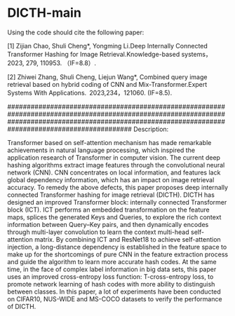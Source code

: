 # DICTH-main

Using the code should cite the following paper:


[1] Zijian Chao, Shuli Cheng*, Yongming Li.Deep Internally Connected Transformer Hashing for Image Retrieval.Knowledge-based systems，2023, 279, 110953.  （IF=8.8）.


[2] Zhiwei Zhang, Shuli Cheng, Liejun Wang*, Combined query image retrieval based on hybrid coding of CNN and Mix-Transformer.Expert Systems With Applications. 2023,234，121060. (IF=8.5).

########################################################################################################################################################################################################
Description:

Transformer based on self-attention mechanism has made remarkable achievements in natural language processing, which inspired the application research of Transformer in computer vision. The current deep hashing algorithms extract image features through the convolutional neural network (CNN). CNN concentrates on local information, and features lack global dependency information, which has an impact on image retrieval accuracy. To remedy the above defects, this paper proposes deep internally connected Transformer hashing for image retrieval (DICTH). DICTH has designed an improved Transformer block: internally connected Transformer block (ICT). ICT performs an embedded transformation on the feature maps, splices the generated Keys and Queries, to explore the rich context information between Query–Key pairs, and then dynamically encodes through multi-layer convolution to learn the context multi-head self-attention matrix. By combining ICT and ResNet18 to achieve self-attention injection, a long-distance dependency is established in the feature space to make up for the shortcomings of pure CNN in the feature extraction process and guide the algorithm to learn more accurate hash codes. At the same time, in the face of complex label information in big data sets, this paper uses an improved cross-entropy loss function: T-cross-entropy loss, to promote network learning of hash codes with more ability to distinguish between classes. In this paper, a lot of experiments have been conducted on CIFAR10, NUS-WIDE and MS-COCO datasets to verify the performance of DICTH.


